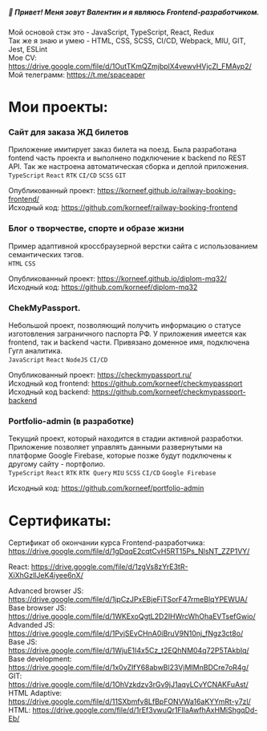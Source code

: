 
##### 👋 Привет! Меня зовут Валентин и я являюсь Frontend-разработчиком.
Мой основой стэк это - JavaScript, TypeScript, React, Redux  
Так же я знаю и умею - HTML, CSS, SCSS, CI/CD, Webpack, MIU, GIT, Jest, ESLint  
Мое CV: https://drive.google.com/file/d/1OutTKmQZmjbplX4vewvHVjcZl_FMAyp2/  
Мой телеграмм: [htttps://t.me/spaceaper](https://t.me/spaceaper)  

# Мои проекты:
### Сайт для заказа ЖД билетов 

Приложение имитирует заказ билета на поезд. Была разработана fontend часть проекта и выполнено подключение к backend  по REST  API. Так же настроена автоматическая сборка и деплой приложения.  
`TypeScript` `React` `RTK` `CI/CD` `SCSS` `GIT`  
  
Опубликованный проект: https://korneef.github.io/railway-booking-frontend/  
Исходный код: https://github.com/korneef/railway-booking-frontend  

### Блог о творчестве, спорте и образе жизни 
Пример адаптивной кроссбраузерной верстки сайта с использованием семантических тэгов.  
`HTML` `CSS`  
  
Опубликованный проект: https://korneef.github.io/diplom-mq32/  
Исходный код: https://github.com/korneef/diplom-mq32  

### ChekMyPassport. 
Небольшой проект, позволяющий получить информацию о статусе изготовления заграничного паспорта РФ. У приложения имеется как frontend, так и backend части. Привязано доменное имя, подключена Гугл аналитика.  
`JavaScript` `React` `NodeJS` `CI/CD`  
  
Опубликованный проект: https://checkmypassport.ru/  
Исходный код frontend: https://github.com/korneef/checkmypassport  
Исходный код backend: https://github.com/korneef/checkmypassport-backend  

### Portfolio-admin (в разработке)
Текущий проект, который находится в стадии активной разработки. Приложение позволяет управлять данными развернутыми на платформе Google Firebase, которые позже будут подключены к другому сайту - портфолио.   
`TypeScript` `React` `RTK` `RTK Query` `MIU` `SCSS` `CI/CD` `Google Firebase`  
  
Исходный код: https://github.com/korneef/portfolio-admin  

# Сертификаты:
Сертификат об окончании курса Frontend-разработчика: https://drive.google.com/file/d/1gDqqE2cqtCvH5RT15Ps_NlsNT_ZZP1VY/  
  
React: https://drive.google.com/file/d/1zgVs8zYrE3tR-XiXhGzllJeK4iyee6nX/  
  
Advanced browser JS: https://drive.google.com/file/d/1jpCzJPxEBjeFiTSorF47rmeBlqYPEWUA/  
Base browser JS: https://drive.google.com/file/d/1WKExoQgtL2D2IHWrcWhOhaEVTsefGwio/  
Advanded JS: https://drive.google.com/file/d/1PvjSEvCHnA0iBruV9N10nj_fNgz3ct8o/  
Base JS: https://drive.google.com/file/d/1WjuE1I4x5Cz_t2EQhNM04q72P5TAkbIq/  
Base development: https://drive.google.com/file/d/1x0vZIfY68abwBl23VjMIMnBDCre7oR4g/  
GIT: https://drive.google.com/file/d/1OhVzkdzv3rGv9jJ1aqyLCvYCNAKFuAst/  
HTML Adaptive: https://drive.google.com/file/d/11SXbmfv8LfBpFONVWa16aKYYmRt-y7zl/  
HTML: https://drive.google.com/file/d/1rEf3vwuQr1FllaAwfhAxHMiShgqDd-Eb/  


